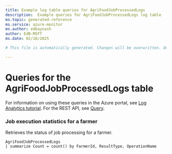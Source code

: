 ```yaml
---
title: Example log table queries for AgriFoodJobProcessedLogs
description:  Example queries for AgriFoodJobProcessedLogs log table
ms.topic: generated-reference
ms.service: azure-monitor
ms.author: edbaynash
author: EdB-MSFT
ms.date: 02/18/2025

# This file is automatically generated. Changes will be overwritten. Do not change this file directly. 

---
```


# Queries for the AgriFoodJobProcessedLogs table

For information on using these queries in the Azure portal, see [Log Analytics tutorial](/azure/azure-monitor/logs/log-analytics-tutorial). For the REST API, see [Query](/rest/api/loganalytics/query).


### Job execution statistics for a farmer  


Retrieves the status of job processing for a farmer.  

```query
AgriFoodJobProcessedLogs
| summarize Count = count() by FarmerId, ResultType, OperationName

```

